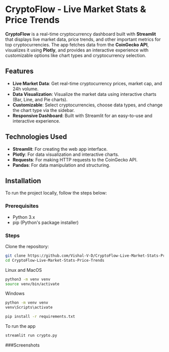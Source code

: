 # CryptoFlow - Live Market Stats & Price Trends

**CryptoFlow** is a real-time cryptocurrency dashboard built with **Streamlit** that displays live market data, price trends, and other important metrics for top cryptocurrencies. The app fetches data from the **CoinGecko API**, visualizes it using **Plotly**, and provides an interactive experience with customizable options like chart types and cryptocurrency selection.

## Features

- **Live Market Data**: Get real-time cryptocurrency prices, market cap, and 24h volume.
- **Data Visualization**: Visualize the market data using interactive charts (Bar, Line, and Pie charts).
- **Customizable**: Select cryptocurrencies, choose data types, and change the chart type via the sidebar.
- **Responsive Dashboard**: Built with Streamlit for an easy-to-use and interactive experience.

## Technologies Used

- **Streamlit**: For creating the web app interface.
- **Plotly**: For data visualization and interactive charts.
- **Requests**: For making HTTP requests to the CoinGecko API.
- **Pandas**: For data manipulation and structuring.

## Installation

To run the project locally, follow the steps below:

### Prerequisites

- Python 3.x
- pip (Python's package installer)

### Steps

Clone the repository:

```bash
git clone https://github.com/Vishal-V-D/CryptoFlow-Live-Market-Stats-Price-Trends.git
cd CryptoFlow-Live-Market-Stats-Price-Trends
```
Linux and MacOS
```bash
python3 -m venv venv
source venv/bin/activate

```
Windows
```bash
python -m venv venv
venv\Scripts\activate
```
```bash
pip install -r requirements.txt

```

To run the app
```bash
streamlit run crypto.py

```
###Screenshots

